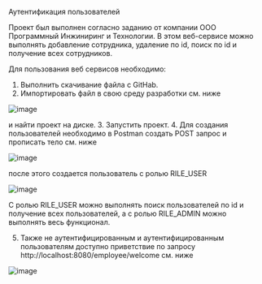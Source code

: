 Аутентификация пользователей

Проект был выполнен согласно заданию от компании ООО Программный Инжиниринг и Технологии.
В этом веб-сервисе можно выполнять добавление сотрудника, удаление по id, поиск по id и получение всех сотрудников.

Для пользования веб сервисов необходимо:
1. Выполнить скачивание файла с GitHab.
2. Импортировать файл в свою среду разработки см. ниже
   
![image](https://github.com/user-attachments/assets/a743ace5-d803-40f6-89de-9d2e93259f90)

и найти проект на диске.
3. Запустить проект.
4. Для создания пользователей необходимо в Postman создать POST запрос и прописать тело см. ниже

![image](https://github.com/user-attachments/assets/798d1b29-f2ff-4057-816a-3deaede2b144)

после этого создается пользователь с ролью RILE_USER

![image](https://github.com/user-attachments/assets/042671de-5340-499f-9cfc-69d0fb672b00)

С ролью RILE_USER можно выполнять поиск пользователей по id и получение всех пользователей, а с ролью RILE_ADMIN можно выполнять весь функционал.

5. Также не аутентифицированным и аутентифицированным пользователям доступно приветствие
по запросу http://localhost:8080/employee/welcome см. ниже

![image](https://github.com/user-attachments/assets/d63aaa50-b87a-44c5-921d-920f3d7b2f92)

